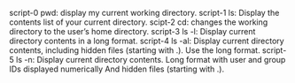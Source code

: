 script-0 pwd: display my current working directory.
script-1 ls: Display the contents list of your current directory.
scipt-2 cd: changes the working directory to the user’s home directory.
script-3 ls -l: Display current directory contents in a long format.
script-4 ls -al: Display current directory contents, including hidden files (starting with .). Use the long format.
script-5 ls -n: Display current directory contents.
Long format
with user and group IDs displayed numerically
And hidden files (starting with .).
